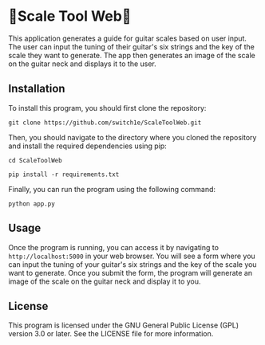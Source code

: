 # 🎸Scale Tool Web🎸

This application generates a guide for guitar scales based on user input. The user can input the tuning of their guitar's six strings and the key of the scale they want to generate. The app then generates an image of the scale on the guitar neck and displays it to the user.

## Installation

To install this program, you should first clone the repository:

```git clone https://github.com/switch1e/ScaleToolWeb.git```

Then, you should navigate to the directory where you cloned the repository and install the required dependencies using pip:

```cd ScaleToolWeb```

```pip install -r requirements.txt```

Finally, you can run the program using the following command:

```python app.py```

## Usage

Once the program is running, you can access it by navigating to `http://localhost:5000` in your web browser. You will see a form where you can input the tuning of your guitar's six strings and the key of the scale you want to generate. Once you submit the form, the program will generate an image of the scale on the guitar neck and display it to you.

## License

This program is licensed under the GNU General Public License (GPL) version 3.0 or later. See the LICENSE file for more information.
